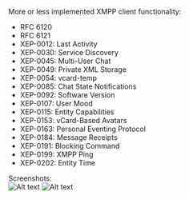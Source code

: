More or less implemented XMPP client functionality:
* RFC 6120
* RFC 6121
* XEP-0012: Last Activity
* XEP-0030: Service Discovery
* XEP-0045: Multi-User Chat
* XEP-0049: Private XML Storage
* XEP-0054: vcard-temp
* XEP-0085: Chat State Notifications
* XEP-0092: Software Version
* XEP-0107: User Mood
* XEP-0115: Entity Capabilities
* XEP-0153: vCard-Based Avatars
* XEP-0163: Personal Eventing Protocol
* XEP-0184: Message Receipts
* XEP-0191: Blocking Command
* XEP-0199: XMPP Ping
* XEP-0202: Entity Time


Screenshots:<br/>
![Alt text](https://raw.githubusercontent.com/jfechn/YetAnotherXmppClient/master/login.png "Login view")
![Alt text](https://raw.githubusercontent.com/jfechn/YetAnotherXmppClient/master/main.png "Main view")
